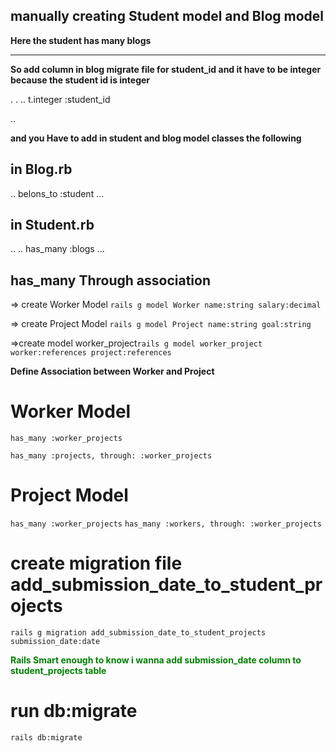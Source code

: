 
## manually creating Student model and Blog model
**Here the student has many blogs**
****
**So add column in blog migrate file for student_id and it have to be integer because the student id is integer**

.
.
..
t.integer :student_id

..

**and you Have to add in student and blog model classes the following**

## in Blog.rb
..
belons_to :student
...

## in Student.rb
..
..
has_many :blogs
...


## has_many Through association

=> create Worker Model  ``rails g model Worker name:string salary:decimal``

=> create Project Model ``rails g model Project name:string goal:string``

=>create model worker_project``rails g model worker_project worker:references project:references``

**Define Association between Worker and Project**

# Worker Model

`` has_many :worker_projects ``

``has_many :projects, through: :worker_projects``

# Project Model

``has_many :worker_projects``
``has_many :workers, through: :worker_projects``

# create migration file add_submission_date_to_student_projects


``rails g migration add_submission_date_to_student_projects submission_date:date``

**<font style="color:green"> Rails Smart enough to know i wanna add submission_date column to student_projects table </font>**

# run db:migrate

``rails db:migrate``
